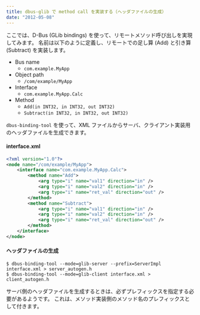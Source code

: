 ```yaml
---
title: dbus-glib で method call を実装する（ヘッダファイルの生成）
date: "2012-05-08"
---
```


ここでは、D-Bus (GLib bindings) を使って、リモートメソッド呼び出しを実現してみます。
名前は以下のように定義し、リモートでの足し算 (Add) と引き算 (Subtract) を実装します。

- Bus name
  * `com.example.MyApp`
- Object path
  * `/com/example/MyApp`
- Interface
  * `com.example.MyApp.Calc`
- Method
  * `Add(in INT32, in INT32, out INT32)`
  * `Subtract(in INT32, in INT32, out INT32)`

`dbus-binding-tool` を使って、XML ファイルからサーバ、クライアント実装用のヘッダファイルを生成できます。

#### interface.xml

```xml
<?xml version="1.0"?>
<node name="/com/example/MyApp">
    <interface name="com.example.MyApp.Calc">
        <method name="Add">
            <arg type="i" name="val1" direction="in" />
            <arg type="i" name="val2" direction="in" />
            <arg type="i" name="ret_val" direction="out" />
        </method>
        <method name="Subtract">
            <arg type="i" name="val1" direction="in" />
            <arg type="i" name="val2" direction="in" />
            <arg type="i" name="ret_val" direction="out" />
        </method>
    </interface>
</node>
```

#### ヘッダファイルの生成

```
$ dbus-binding-tool --mode=glib-server --prefix=ServerImpl interface.xml > server_autogen.h
$ dbus-binding-tool --mode=glib-client interface.xml > client_autogen.h
```

サーバ側のヘッダファイルを生成するときは、必ずプレフィックスを指定する必要があるようです。
これは、メソッド実装側のメソッド名のプレフィックスとして付きます。

